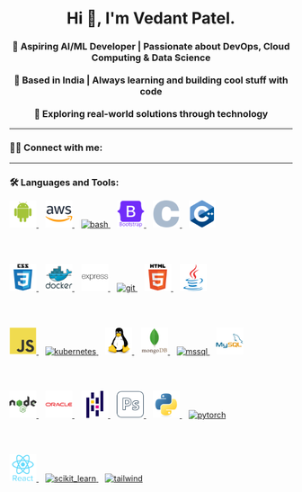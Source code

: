 <h1 align="center">Hi 👋, I'm Vedant Patel.</h1>

<h3 align="center">
🚀 Aspiring AI/ML Developer | Passionate about DevOps, Cloud Computing & Data Science  
<br><br>
📍 Based in India | Always learning and building cool stuff with code  
<br><br>
🔧 Exploring real-world solutions through technology
</h3>

---

### 🧑‍💻 Connect with me:
<!-- Add social links here (LinkedIn, Twitter, Portfolio, etc.) -->

---

### 🛠️ Languages and Tools:

<p align="left">

<!-- Row 1 -->
<a href="https://developer.android.com" target="_blank"> 
  <img src="https://raw.githubusercontent.com/devicons/devicon/master/icons/android/android-original-wordmark.svg" alt="android" width="48" height="48"/> 
</a>&nbsp;&nbsp;
<a href="https://aws.amazon.com" target="_blank"> 
  <img src="https://raw.githubusercontent.com/devicons/devicon/master/icons/amazonwebservices/amazonwebservices-original-wordmark.svg" alt="aws" width="48" height="48"/> 
</a>&nbsp;&nbsp;
<a href="https://www.gnu.org/software/bash/" target="_blank"> 
  <img src="https://www.vectorlogo.zone/logos/gnu_bash/gnu_bash-icon.svg" alt="bash" width="48" height="48"/> 
</a>&nbsp;&nbsp;
<a href="https://getbootstrap.com" target="_blank"> 
  <img src="https://raw.githubusercontent.com/devicons/devicon/master/icons/bootstrap/bootstrap-plain-wordmark.svg" alt="bootstrap" width="48" height="48"/> 
</a>&nbsp;&nbsp;
<a href="https://www.cprogramming.com/" target="_blank"> 
  <img src="https://raw.githubusercontent.com/devicons/devicon/master/icons/c/c-original.svg" alt="c" width="48" height="48"/> 
</a>&nbsp;&nbsp;
<a href="https://www.w3schools.com/cpp/" target="_blank"> 
  <img src="https://raw.githubusercontent.com/devicons/devicon/master/icons/cplusplus/cplusplus-original.svg" alt="cplusplus" width="48" height="48"/> 
</a>

<br><br>

<!-- Row 2 -->
<a href="https://www.w3schools.com/css/" target="_blank"> 
  <img src="https://raw.githubusercontent.com/devicons/devicon/master/icons/css3/css3-original-wordmark.svg" alt="css3" width="48" height="48"/> 
</a>&nbsp;&nbsp;
<a href="https://www.docker.com/" target="_blank"> 
  <img src="https://raw.githubusercontent.com/devicons/devicon/master/icons/docker/docker-original-wordmark.svg" alt="docker" width="48" height="48"/> 
</a>&nbsp;&nbsp;
<a href="https://expressjs.com" target="_blank"> 
  <img src="https://raw.githubusercontent.com/devicons/devicon/master/icons/express/express-original-wordmark.svg" alt="express" width="48" height="48"/> 
</a>&nbsp;&nbsp;
<a href="https://git-scm.com/" target="_blank"> 
  <img src="https://www.vectorlogo.zone/logos/git-scm/git-scm-icon.svg" alt="git" width="48" height="48"/> 
</a>&nbsp;&nbsp;
<a href="https://www.w3.org/html/" target="_blank"> 
  <img src="https://raw.githubusercontent.com/devicons/devicon/master/icons/html5/html5-original-wordmark.svg" alt="html5" width="48" height="48"/> 
</a>&nbsp;&nbsp;
<a href="https://www.java.com" target="_blank"> 
  <img src="https://raw.githubusercontent.com/devicons/devicon/master/icons/java/java-original.svg" alt="java" width="48" height="48"/> 
</a>

<br><br>

<!-- Row 3 -->
<a href="https://developer.mozilla.org/en-US/docs/Web/JavaScript" target="_blank"> 
  <img src="https://raw.githubusercontent.com/devicons/devicon/master/icons/javascript/javascript-original.svg" alt="javascript" width="48" height="48"/> 
</a>&nbsp;&nbsp;
<a href="https://kubernetes.io" target="_blank"> 
  <img src="https://www.vectorlogo.zone/logos/kubernetes/kubernetes-icon.svg" alt="kubernetes" width="48" height="48"/> 
</a>&nbsp;&nbsp;
<a href="https://www.linux.org/" target="_blank"> 
  <img src="https://raw.githubusercontent.com/devicons/devicon/master/icons/linux/linux-original.svg" alt="linux" width="48" height="48"/> 
</a>&nbsp;&nbsp;
<a href="https://www.mongodb.com/" target="_blank"> 
  <img src="https://raw.githubusercontent.com/devicons/devicon/master/icons/mongodb/mongodb-original-wordmark.svg" alt="mongodb" width="48" height="48"/> 
</a>&nbsp;&nbsp;
<a href="https://www.microsoft.com/en-us/sql-server" target="_blank"> 
  <img src="https://www.svgrepo.com/show/303229/microsoft-sql-server-logo.svg" alt="mssql" width="48" height="48"/> 
</a>&nbsp;&nbsp;
<a href="https://www.mysql.com/" target="_blank"> 
  <img src="https://raw.githubusercontent.com/devicons/devicon/master/icons/mysql/mysql-original-wordmark.svg" alt="mysql" width="48" height="48"/> 
</a>

<br><br>

<!-- Row 4 -->
<a href="https://nodejs.org" target="_blank"> 
  <img src="https://raw.githubusercontent.com/devicons/devicon/master/icons/nodejs/nodejs-original-wordmark.svg" alt="nodejs" width="48" height="48"/> 
</a>&nbsp;&nbsp;
<a href="https://www.oracle.com/" target="_blank"> 
  <img src="https://raw.githubusercontent.com/devicons/devicon/master/icons/oracle/oracle-original.svg" alt="oracle" width="48" height="48"/> 
</a>&nbsp;&nbsp;
<a href="https://pandas.pydata.org/" target="_blank"> 
  <img src="https://raw.githubusercontent.com/devicons/devicon/master/icons/pandas/pandas-original.svg" alt="pandas" width="48" height="48"/> 
</a>&nbsp;&nbsp;
<a href="https://www.photoshop.com/en" target="_blank"> 
  <img src="https://raw.githubusercontent.com/devicons/devicon/master/icons/photoshop/photoshop-line.svg" alt="photoshop" width="48" height="48"/> 
</a>&nbsp;&nbsp;
<a href="https://www.python.org" target="_blank"> 
  <img src="https://raw.githubusercontent.com/devicons/devicon/master/icons/python/python-original.svg" alt="python" width="48" height="48"/> 
</a>&nbsp;&nbsp;
<a href="https://pytorch.org/" target="_blank"> 
  <img src="https://www.vectorlogo.zone/logos/pytorch/pytorch-icon.svg" alt="pytorch" width="48" height="48"/> 
</a>

<br><br>

<!-- Row 5 -->
<a href="https://reactjs.org/" target="_blank"> 
  <img src="https://raw.githubusercontent.com/devicons/devicon/master/icons/react/react-original-wordmark.svg" alt="react" width="48" height="48"/> 
</a>&nbsp;&nbsp;
<a href="https://scikit-learn.org/" target="_blank"> 
  <img src="https://upload.wikimedia.org/wikipedia/commons/0/05/Scikit_learn_logo_small.svg" alt="scikit_learn" width="48" height="48"/> 
</a>&nbsp;&nbsp;
<a href="https://tailwindcss.com/" target="_blank"> 
  <img src="https://www.vectorlogo.zone/logos/tailwindcss/tailwindcss-icon.svg" alt="tailwind" width="48" height="48"/> 
</a>

</p>
